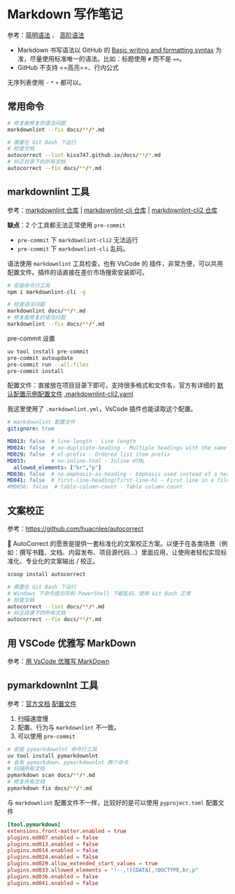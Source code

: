# Markdown 写作笔记

参考：[简明语法](https://www.zybuluo.com/mdeditor?url=https://www.zybuluo.com/static/editor/md-help.markdown) 、 [高阶语法](https://www.zybuluo.com/mdeditor?url=https://www.zybuluo.com/static/editor/md-help.markdown#cmd-markdown-%E9%AB%98%E9%98%B6%E8%AF%AD%E6%B3%95%E6%89%8B%E5%86%8C)

* Markdown 书写语法以 GitHub 的 [Basic writing and formatting syntax](https://docs.github.com/en/get-started/writing-on-github/getting-started-with-writing-and-formatting-on-github/basic-writing-and-formatting-syntax) 为准，尽量使用标准唯一的语法。比如：标题使用 `#` 而不是 `==`。
* GitHub 不支持 ==高亮==、行内公式

无序列表使用 `-` `*` `+` 都可以。

## 常用命令

```sh
# 修复能修复的语法问题
markdownlint --fix docs/**/*.md

# 需要在 Git Bash 下运行
# 检查文档
autocorrect --lint kisa747.github.io/docs/**/*.md
# 纠正目录下的所有文档
autocorrect --fix docs/**/*.md
```

## markdownlint 工具

参考：[markdownlint 仓库](https://github.com/DavidAnson/markdownlint) | [markdownlint-cli 仓库](https://github.com/igorshubovych/markdownlint-cli) | [markdownlint-cli2 仓库](https://github.com/DavidAnson/markdownlint-cli2)

**缺点**：2 个工具都无法正常使用 `pre-commit`

* `pre-commit` 下 `markdownlint-cli2` 无法运行
* `pre-commit` 下 `markdownlint-cli` 乱码。

语法使用 `markdownlint` 工具检查，也有 VsCode 的 插件，非常方便，可以共用配置文件。插件的话直接在差价市场搜索安装即可。

```sh
# 安装命令行工具
npm i markdownlint-cli -g

# 检查语法问题
markdownlint docs/**/*.md
# 修复能修复的语法问题
markdownlint --fix docs/**/*.md
```

pre-commit 设置

```sh
uv tool install pre-commit
pre-commit autoupdate
pre-commit run --all-files
pre-commit install
```

配置文件：直接放在项目目录下即可，支持很多格式和文件名，官方有详细的 [默认配置示例配置文件](https://github.com/DavidAnson/markdownlint/blob/v0.32.1/schema/.markdownlint.yaml) [.markdownlint-cli2.yaml](https://github.com/DavidAnson/markdownlint-cli2/blob/main/test/markdownlint-cli2-yaml-example/.markdownlint-cli2.yaml)

我这里使用了 `.markdownlint.yml`，VsCode 插件也能读取这个配置。

```yaml
# markdownlint 配置文件
gitignore: true

MD013: false  # line-length - Line length
MD024: false  # no-duplicate-heading - Multiple headings with the same content
MD029: false  # ol-prefix - Ordered list item prefix
MD033:        # no-inline-html - Inline HTML
  allowed_elements: ["br","p"]
MD036: false  # no-emphasis-as-heading - Emphasis used instead of a heading
MD041: false  # first-line-heading/first-line-h1 - First line in a file should be a top-level heading
#MD056: false  # table-column-count - Table column count
```

## 文案校正

参考：<https://github.com/huacnlee/autocorrect>

🎯 AutoCorrect 的愿景是提供一套标准化的文案校正方案。以便于在各类场景（例如：撰写书籍、文档、内容发布、项目源代码...）里面应用，让使用者轻松实现标准化、专业化的文案输出 / 校正。

```sh
scoop install autocorrect

# 需要在 Git Bash 下运行
# Windows 下命令提示符和 PowerShell 下都乱码，使用 Git Bash 正常
# 检查文档
autocorrect --lint docs/**/*.md
# 纠正目录下的所有文档
autocorrect --fix docs/**/*.md
```

## 用 VSCode 优雅写 MarkDown

参考：[用 VsCode 优雅写 MarkDown](https://www.cnblogs.com/fanxiaozao/p/18578845)

## pymarkdownlnt 工具

参考：[官方文档](https://pymarkdown.readthedocs.io/en/latest/)  [配置文件](https://application-properties.readthedocs.io/en/latest/file-types/#configuration-file-types)

1. 扫描速度慢
2. 配置、行为与 `markdownlint` 不一致。
3. 可以使用 `pre-commit`

```sh
# 安装 pymarkdownlnt 命令行工具
uv tool install pymarkdownlnt
# 会有 pymarkdown、pymarkdownlnt 两个命令
# 扫描所有文档
pymarkdown scan docs/**/*.md
# 修复所有文档
pymarkdown fix docs/**/*.md
```

与 `markdownlint` 配置文件不一样，比较好的是可以使用 `pyproject.toml` 配置文件

```toml
[tool.pymarkdown]
extensions.front-matter.enabled = true
plugins.md007.enabled = false
plugins.md013.enabled = false
plugins.md014.enabled = false
plugins.md024.enabled = false
plugins.md029.allow_extended_start_values = true
plugins.md033.allowed_elements = "!--,![CDATA[,!DOCTYPE,br,p"
plugins.md036.enabled = false
plugins.md041.enabled = false
```
